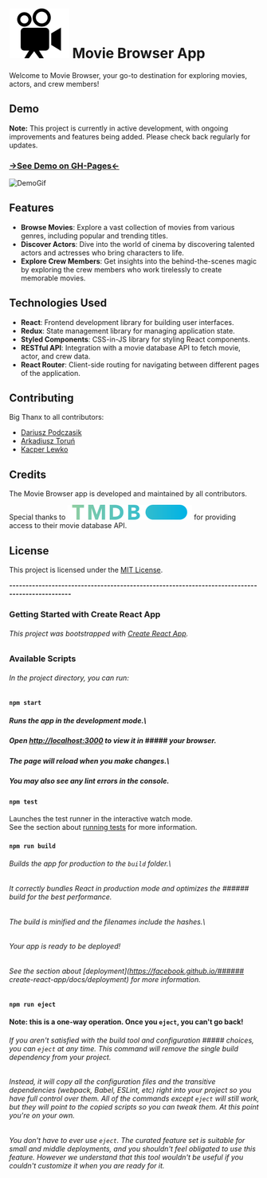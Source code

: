 #  ![Logo](src/assets/readme_topIcon.svg) Movie Browser App

Welcome to Movie Browser, your go-to destination for exploring movies, actors, and crew members!

## Demo  
**Note:** This project is currently in active development, with ongoing improvements and features being added. Please check back regularly for updates.
###  [->See Demo on GH-Pages<-](https://boostertech.github.io/MovieBrowser/)

![DemoGif](src/assets/readme_gifMain.gif)

## Features

- **Browse Movies**: Explore a vast collection of movies from various genres, including popular and trending titles.
- **Discover Actors**: Dive into the world of cinema by discovering talented actors and actresses who bring characters to life.
- **Explore Crew Members**: Get insights into the behind-the-scenes magic by exploring the crew members who work tirelessly to create memorable movies.

## Technologies Used

- **React**: Frontend development library for building user interfaces.
- **Redux**: State management library for managing application state.
- **Styled Components**: CSS-in-JS library for styling React components.
- **RESTful API**: Integration with a movie database API to fetch movie, actor, and crew data.
- **React Router**: Client-side routing for navigating between different pages of the application.


## Contributing

Big Thanx to all contributors:
- [Dariusz Podczasik](https://github.com/BoosterTech)
- [Arkadiusz Toruń](https://github.com/Arkadiusz0809)
- [Kacper Lewko](https://github.com/Pepko0)

## Credits

The Movie Browser app is developed and maintained by all contributors.

 Special thanks to 
 [![TMDB_Logo](src/assets/readme_tmdbLogo.svg)](https://www.themoviedb.org/) for providing access to their movie database API.

## License

This project is licensed under the [MIT License](LICENSE).


**-----------------------------------------------------------------------------------------------**

### Getting Started with Create React App

###### This project was bootstrapped with [Create React App](https://github.com/facebook/create-react-app).

### Available Scripts

###### In the project directory, you can run:

#### `npm start`

##### Runs the app in the development mode.\
##### Open [http://localhost:3000](http://localhost:3000) to view it in ##### your browser.

##### The page will reload when you make changes.\
##### You may also see any lint errors in the console.

#### `npm test`

Launches the test runner in the interactive watch mode.\
See the section about [running tests](https://facebook.github.io/create-react-app/docs/running-tests) for more information.

#### `npm run build`

###### Builds the app for production to the `build` folder.\
###### It correctly bundles React in production mode and optimizes the ###### build for the best performance.

###### The build is minified and the filenames include the hashes.\
###### Your app is ready to be deployed!

###### See the section about [deployment](https://facebook.github.io/###### create-react-app/docs/deployment) for more information.

#### `npm run eject`

**Note: this is a one-way operation. Once you `eject`, you can't go back!**

###### If you aren't satisfied with the build tool and configuration ##### choices, you can `eject` at any time. This command will remove the single build dependency from your project.

###### Instead, it will copy all the configuration files and the transitive dependencies (webpack, Babel, ESLint, etc) right into your project so you have full control over them. All of the commands except `eject` will still work, but they will point to the copied scripts so you can tweak them. At this point you're on your own.

###### You don't have to ever use `eject`. The curated feature set is suitable for small and middle deployments, and you shouldn't feel obligated to use this feature. However we understand that this tool wouldn't be useful if you couldn't customize it when you are ready for it.
